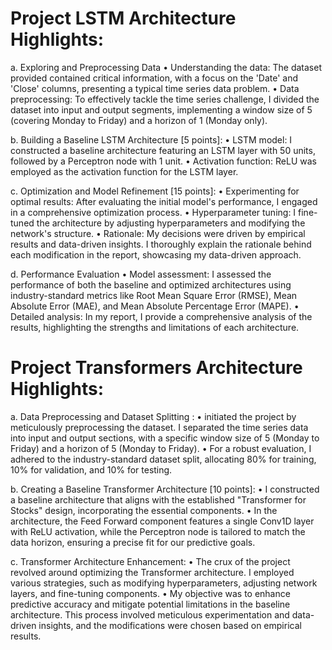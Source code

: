 # Project LSTM Architecture Highlights:

a. Exploring and Preprocessing Data 
•	Understanding the data: The dataset provided contained critical information, with a focus on the 'Date' and 'Close' columns, presenting a typical time series data problem.
•	Data preprocessing: To effectively tackle the time series challenge, I divided the dataset into input and output segments, implementing a window size of 5 (covering Monday to Friday) and a horizon of 1 (Monday only).

b. Building a Baseline LSTM Architecture [5 points]:
•	LSTM model: I constructed a baseline architecture featuring an LSTM layer with 50 units, followed by a Perceptron node with 1 unit.
•	Activation function: ReLU was employed as the activation function for the LSTM layer.

c. Optimization and Model Refinement [15 points]:
•	Experimenting for optimal results: After evaluating the initial model's performance, I engaged in a comprehensive optimization process.
•	Hyperparameter tuning: I fine-tuned the architecture by adjusting hyperparameters and modifying the network's structure.
•	Rationale: My decisions were driven by empirical results and data-driven insights. I thoroughly explain the rationale behind each modification in the report, showcasing my data-driven approach.

d. Performance Evaluation
•	Model assessment: I assessed the performance of both the baseline and optimized architectures using industry-standard metrics like Root Mean Square Error (RMSE), Mean Absolute Error (MAE), and Mean Absolute Percentage Error (MAPE).
•	Detailed analysis: In my report, I provide a comprehensive analysis of the results, highlighting the strengths and limitations of each architecture.

# Project Transformers Architecture Highlights:
a. Data Preprocessing and Dataset Splitting :
•	initiated the project by meticulously preprocessing the dataset. I separated the time series data into input and output sections, with a specific window size of 5 (Monday to Friday) and a horizon of 5 (Monday to Friday).
•	For a robust evaluation, I adhered to the industry-standard dataset split, allocating 80% for training, 10% for validation, and 10% for testing.

b. Creating a Baseline Transformer Architecture [10 points]:
•	I constructed a baseline architecture that aligns with the established "Transformer for Stocks" design, incorporating the essential components.
•	In the architecture, the Feed Forward component features a single Conv1D layer with ReLU activation, while the Perceptron node is tailored to match the data horizon, ensuring a precise fit for our predictive goals.

c. Transformer Architecture Enhancement:
•	The crux of the project revolved around optimizing the Transformer architecture. I employed various strategies, such as modifying hyperparameters, adjusting network layers, and fine-tuning components.
•	My objective was to enhance predictive accuracy and mitigate potential limitations in the baseline architecture. This process involved meticulous experimentation and data-driven insights, and the modifications were chosen based on empirical results.
